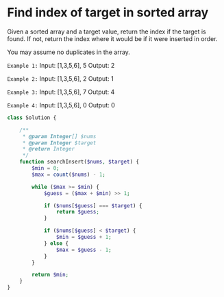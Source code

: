 # Find index of target in sorted array

Given a sorted array and a target value, return the index if the target is found. If not, return the index where it would be if it were inserted in order.

You may assume no duplicates in the array.

`Example 1:`
Input: [1,3,5,6], 5
Output: 2

`Example 2:`
Input: [1,3,5,6], 2
Output: 1

`Example 3:`
Input: [1,3,5,6], 7
Output: 4

`Example 4:`
Input: [1,3,5,6], 0
Output: 0

```php
class Solution {

    /**
     * @param Integer[] $nums
     * @param Integer $target
     * @return Integer
     */
    function searchInsert($nums, $target) {
        $min = 0;
        $max = count($nums) - 1;

        while ($max >= $min) {
            $guess = ($max + $min) >> 1;

            if ($nums[$guess] === $target) {
                return $guess;
            }

            if ($nums[$guess] < $target) {
                $min = $guess + 1;
            } else {
                $max = $guess - 1;
            }
        }

        return $min;
    }
}
```

